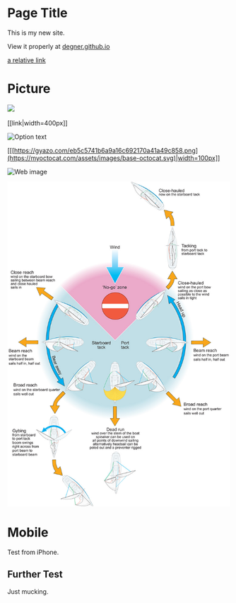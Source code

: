 # Page Title

This is my new site.

View it properly at [degner.github.io](https://degner.github.io)

[a relative link](about.md)

# Picture


<img src="https://myoctocat.com/assets/images/base-octocat.svg)" width="100">


[[link|width=400px]]

![Option text](https://myoctocat.com/assets/images/base-octocat.svg|width=50px)

[[[https://gyazo.com/eb5c5741b6a9a16c692170a41a49c858.png](https://myoctocat.com/assets/images/base-octocat.svg)|width=100px]]


![Web image](https://myoctocat.com/assets/images/base-octocat.svg)

![Repo image](/Points-of-sail-lrg.jpg)

# Mobile

Test from iPhone. 

## Further Test

Just mucking.
